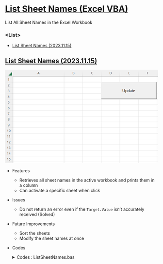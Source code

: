 # [List Sheet Names (Excel VBA)](../../README.md#vba)

  List All Sheet Names in the Excel Workbook


### \<List>

  - [List Sheet Names (2023.11.15)](#list-sheet-names-20231115)


## [List Sheet Names (2023.11.15)](#list)

  ![List Sheet Names](./Images/ListSheetNames.gif)

  - Features
    - Retrieves all sheet names in the active workbook and prints them in a column
    - Can activate a specific sheet when click

  - Issues
    - Do not return an error even if the `Target.Value` isn’t accurately received (Solved)

  - Future Improvements
    - Sort the sheets
    - Modify the sheet names at once

  - Codes
    <details>
      <summary>Codes : ListSheetNames.bas</summary>

    ```vba
    Option Explicit
    ```
    ```vba
    Private Sub GetAllSheetNames()

        Dim ws As Worksheet
        Dim sheetNames() As String
        Dim i As Integer

        ' Resize the array to the number of sheets in the workbook
        ReDim sheetNames(1 To Sheets.Count)

        ' Loop through each worksheet and store its name in the array
        For Each ws In ThisWorkbook.Sheets
            i = i + 1
            sheetNames(i) = ws.Name
            ' Debug.Print sheetNames(i)                         ' For debugging purposes
        Next ws

        ' Output sheet names in a column in the active sheet without a loop
        Range("A1").Resize(UBound(sheetNames), 1).Value = Application.Transpose(sheetNames)

    End Sub
    ```
    ```vba
    Private Sub Worksheet_SelectionChange(ByVal Target As Range)

        If Target.Cells.CountLarge = 1 Then ' Checking if only a single cell is selected
            Dim wsName As String
            wsName = Target.Value ' Store the value of the selected cell

            ' If a sheet with the given name exists, activate it
            If WorksheetExists(wsName) Then
                Sheets(wsName).Activate
            End If
        End If

    End Sub
    ```
    ```vba
    Function WorksheetExists(wsName As String) As Boolean

        ' Check if a sheet with the given name exists
        On Error Resume Next
            WorksheetExists = Not Sheets(wsName) Is Nothing
        On Error GoTo 0

    End Function
    ```
    ```vba
    Private Sub btn_GetAllSheetNames_Click()

        ' Clear data in column A
        Columns("A:A").Clear

        ' Execute the GetAllSheetNames function
        Call GetAllSheetNames

    End Sub
    ```

    </details>
